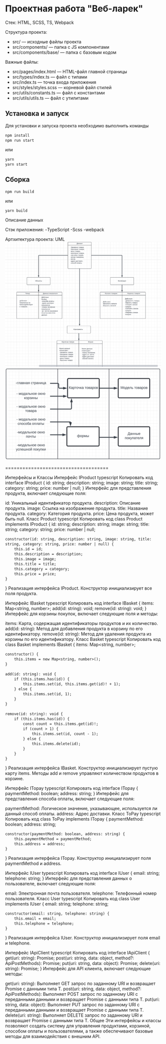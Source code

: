 # Проектная работа "Веб-ларек"

Стек: HTML, SCSS, TS, Webpack

Структура проекта:
- src/ — исходные файлы проекта
- src/components/ — папка с JS компонентами
- src/components/base/ — папка с базовым кодом

Важные файлы:
- src/pages/index.html — HTML-файл главной страницы
- src/types/index.ts — файл с типами
- src/index.ts — точка входа приложения
- src/styles/styles.scss — корневой файл стилей
- src/utils/constants.ts — файл с константами
- src/utils/utils.ts — файл с утилитами

## Установка и запуск
Для установки и запуска проекта необходимо выполнить команды

```
npm install
npm run start
```

или

```
yarn
yarn start
```
## Сборка

```
npm run build
```

или

```
yarn build
```

Описание данных

Стэк приложения:
-TypeScript
-Scss
-webpack

Артхитектура проекта:
UML
![alt text](image-1.png)
![alt text](image.png)

====================================

Интерфейсы и Классы
Интерфейс IProduct
typescript
Копировать код
interface IProduct {
    id: string;
    description: string;
    image: string;
    title: string;
    category: string;
    price: number | null;
}
Интерфейс для представления продукта, включает следующие поля:

id: Уникальный идентификатор продукта.
description: Описание продукта.
image: Ссылка на изображение продукта.
title: Название продукта.
category: Категория продукта.
price: Цена продукта, может быть null.
Класс Product
typescript
Копировать код
class Product implements IProduct {
    id: string;
    description: string;
    image: string;
    title: string;
    category: string;
    price: number | null;

    constructor(id: string, description: string, image: string, title: string, category: string, price: number | null) {
        this.id = id;
        this.description = description;
        this.image = image;
        this.title = title;
        this.category = category;
        this.price = price;
    }
}
Реализация интерфейса IProduct. Конструктор инициализирует все поля продукта.

Интерфейс IBasket
typescript
Копировать код
interface IBasket {
    items: Map<string, number>;
    add(id: string): void;
    remove(id: string): void;
}
Интерфейс для корзины покупок, включает следующие поля и методы:

items: Карта, содержащая идентификаторы продуктов и их количество.
add(id: string): Метод для добавления продукта в корзину по его идентификатору.
remove(id: string): Метод для удаления продукта из корзины по его идентификатору.
Класс Basket
typescript
Копировать код
class Basket implements IBasket {
    items: Map<string, number>;

    constructor() {
        this.items = new Map<string, number>();
    }

    add(id: string): void {
        if (this.items.has(id)) {
            this.items.set(id, this.items.get(id)! + 1);
        } else {
            this.items.set(id, 1);
        }
    }

    remove(id: string): void {
        if (this.items.has(id)) {
            const count = this.items.get(id)!;
            if (count > 1) {
                this.items.set(id, count - 1);
            } else {
                this.items.delete(id);
            }
        }
    }
}
Реализация интерфейса IBasket. Конструктор инициализирует пустую карту items. Методы add и remove управляют количеством продуктов в корзине.

Интерфейс ITopay
typescript
Копировать код
interface ITopay {
    paymentMethod: boolean;
    address: string;
}
Интерфейс для представления способа оплаты, включает следующие поля:

paymentMethod: Логическое значение, указывающее, используется ли данный способ оплаты.
address: Адрес доставки.
Класс ToPay
typescript
Копировать код
class ToPay implements ITopay {
    paymentMethod: boolean;
    address: string;

    constructor(paymentMethod: boolean, address: string) {
        this.paymentMethod = paymentMethod;
        this.address = address;
    }
}
Реализация интерфейса ITopay. Конструктор инициализирует поля paymentMethod и address.

Интерфейс IUser
typescript
Копировать код
interface IUser {
    email: string;
    telephone: string;
}
Интерфейс для представления данных о пользователе, включает следующие поля:

email: Электронная почта пользователя.
telephone: Телефонный номер пользователя.
Класс User
typescript
Копировать код
class User implements IUser {
    email: string;
    telephone: string;

    constructor(email: string, telephone: string) {
        this.email = email;
        this.telephone = telephone;
    }
}
Реализация интерфейса IUser. Конструктор инициализирует поля email и telephone.

Интерфейс IApiClient
typescript
Копировать код
interface IApiClient {
    get<T>(uri: string): Promise<T>;
    post<T>(uri: string, data: object, method?: ApiPostMethods): Promise<T>;
    put<T>(uri: string, data: object): Promise<T>;
    delete<T>(uri: string): Promise<T>;
}
Интерфейс для API клиента, включает следующие методы:

get<T>(uri: string): Выполняет GET запрос по заданному URI и возвращает Promise с данными типа T.
post<T>(uri: string, data: object, method?: ApiPostMethods): Выполняет POST запрос по заданному URI с переданными данными и возвращает Promise с данными типа T.
put<T>(uri: string, data: object): Выполняет PUT запрос по заданному URI с переданными данными и возвращает Promise с данными типа T.
delete<T>(uri: string): Выполняет DELETE запрос по заданному URI и возвращает Promise с данными типа T.
Общее
Эти интерфейсы и классы позволяют создать систему для управления продуктами, корзиной, способом оплаты и пользователями, а также обеспечивают базовые методы для взаимодействия с внешним API.